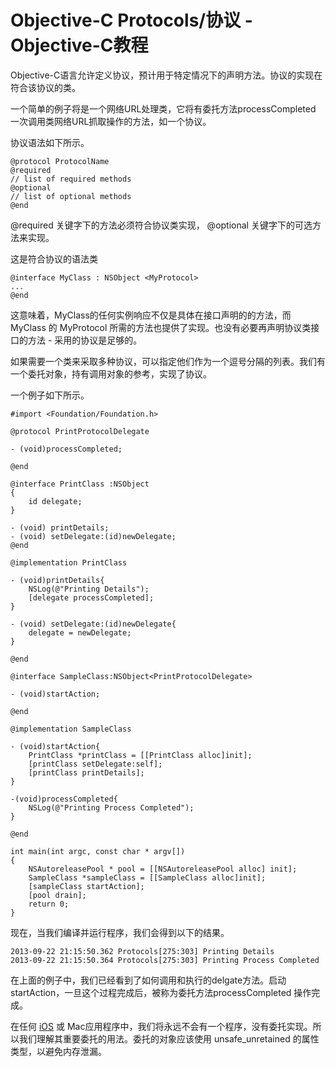 # Objective-C Protocols/协议 - Objective-C教程

Objective-C语言允许定义协议，预计用于特定情况下的声明方法。协议的实现在符合该协议的类。

一个简单的例子将是一个网络URL处理类，它将有委托方法processCompleted 一次调用类网络URL抓取操作的方法，如一个协议。

协议语法如下所示。

```
@protocol ProtocolName
@required
// list of required methods
@optional
// list of optional methods
@end
```

@required 关键字下的方法必须符合协议类实现， @optional 关键字下的可选方法来实现。

这是符合协议的语法类

```
@interface MyClass : NSObject <MyProtocol>
...
@end
```

这意味着，MyClass的任何实例响应不仅是具体在接口声明的的方法，而 MyClass 的 MyProtocol 所需的方法也提供了实现。也没有必要再声明协议类接口的方法 - 采用的协议是足够的。

如果需要一个类来采取多种协议，可以指定他们作为一个逗号分隔的列表。我们有一个委托对象，持有调用对象的参考，实现了协议。

一个例子如下所示。

```
#import <Foundation/Foundation.h>

@protocol PrintProtocolDelegate

- (void)processCompleted;

@end

@interface PrintClass :NSObject
{
    id delegate;
}

- (void) printDetails;
- (void) setDelegate:(id)newDelegate;
@end

@implementation PrintClass

- (void)printDetails{
    NSLog(@"Printing Details");
    [delegate processCompleted];
}

- (void) setDelegate:(id)newDelegate{
    delegate = newDelegate;
}

@end

@interface SampleClass:NSObject<PrintProtocolDelegate>

- (void)startAction;

@end

@implementation SampleClass

- (void)startAction{
    PrintClass *printClass = [[PrintClass alloc]init];
    [printClass setDelegate:self];
    [printClass printDetails];
}

-(void)processCompleted{
    NSLog(@"Printing Process Completed");
}

@end

int main(int argc, const char * argv[])
{
    NSAutoreleasePool * pool = [[NSAutoreleasePool alloc] init];
    SampleClass *sampleClass = [[SampleClass alloc]init];
    [sampleClass startAction];
    [pool drain];
    return 0;
}
```

现在，当我们编译并运行程序，我们会得到以下的结果。

```
2013-09-22 21:15:50.362 Protocols[275:303] Printing Details
2013-09-22 21:15:50.364 Protocols[275:303] Printing Process Completed

```

在上面的例子中，我们已经看到了如何调用和执行的delgate方法。启动startAction，一旦这个过程完成后，被称为委托方法processCompleted 操作完成。

在任何 [iOS](http://www.yiibai.com/ios) 或 Mac应用程序中，我们将永远不会有一个程序，没有委托实现。所以我们理解其重要委托的用法。委托的对象应该使用 unsafe_unretained 的属性类型，以避免内存泄漏。

 